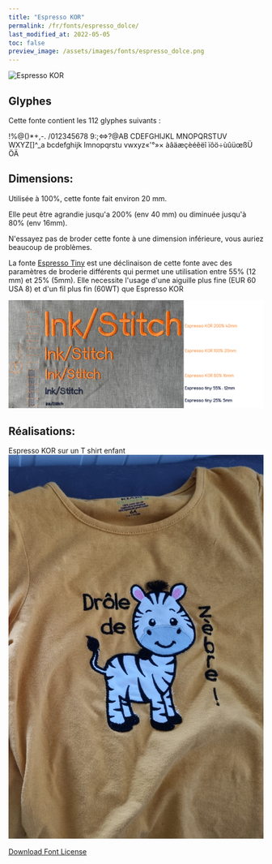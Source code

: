 ```yaml
---
title: "Espresso KOR"
permalink: /fr/fonts/espresso_dolce/
last_modified_at: 2022-05-05
toc: false
preview_image: /assets/images/fonts/espresso_dolce.png
---
```

![Espresso KOR](/assets/images/fonts/espresso_dolce.png)

## Glyphes
Cette fonte contient les 112 glyphes suivants :

!%@()*+,-.
/012345678
9:;<=>?@AB
CDEFGHIJKL
MNOPQRSTUV
WXYZ[\]^_a
bcdefghijk
lmnopqrstu
vwxyz«'°»×
àâäæçèéêëî
ïôö÷ùûüœßÜ
ÖÄ




## Dimensions:

Utilisée à 100%, cette fonte fait environ 20 mm.

Elle peut être agrandie jusqu'a 200% (env 40 mm) ou diminuée jusqu'à 80% (env 16mm).

N'essayez pas de broder cette fonte à une dimension inférieure, vous auriez beaucoup de problèmes. 

La fonte [Espresso Tiny](https://inkstitch.org/fr/fonts/espresso_tiny/) est une déclinaison de cette fonte avec des paramètres de broderie différents qui permet une utilisation entre 55% (12 mm) et 25% (5mm). Elle necessite l'usage d'une aiguille plus fine (EUR 60 USA 8)  et d'un fil plus fin (60WT) que Espresso KOR

![Dimensions Espresso](/assets/images/fonts/Sizing/espressosizing.jpg)

## Réalisations:

Espresso KOR  sur un T shirt  enfant
![EspressoDolce2](/assets/images/fonts/espresso2.jpg)

[Download Font License](https://github.com/inkstitch/inkstitch/tree/main/fonts/espresso_KOR/LICENSE)

